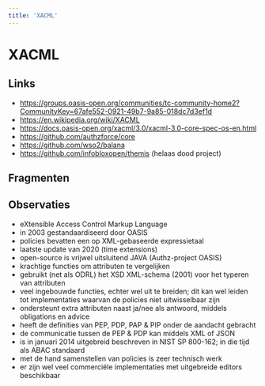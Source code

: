 ```yaml
---
title: 'XACML'
---
```


# XACML

## Links
- https://groups.oasis-open.org/communities/tc-community-home2?CommunityKey=67afe552-0921-49b7-9a85-018dc7d3ef1d
- https://en.wikipedia.org/wiki/XACML
- https://docs.oasis-open.org/xacml/3.0/xacml-3.0-core-spec-os-en.html
- https://github.com/authzforce/core
- https://github.com/wso2/balana
- https://github.com/infobloxopen/themis (helaas dood project)

## Fragmenten

## Observaties
- eXtensible Access Control Markup Language
- in 2003 gestandaardiseerd door OASIS
- policies bevatten een op XML-gebaseerde expressietaal
- laatste update van 2020 (time extensions)
- open-source is vrijwel uitsluitend JAVA (Authz-project OASIS)
- krachtige functies om attributen te vergelijken
- gebruikt (net als ODRL) het XSD XML-schema (2001) voor het typeren van attributen
- veel ingebouwde functies, echter wel uit te breiden; dit kan wel leiden tot implementaties waarvan de policies niet uitwisselbaar zijn
- ondersteunt extra attributen naast ja/nee als antwoord, middels obligations en advice
- heeft de definities van PEP, PDP, PAP & PIP onder de aandacht gebracht
- de communicatie tussen de PEP & PDP kan middels XML of JSON
- is in januari 2014 uitgebreid beschreven in NIST SP 800-162; in die tijd als ABAC standaard
- met de hand samenstellen van policies is zeer technisch werk
- er zijn wel veel commerciële implementaties met uitgebreide editors beschikbaar
